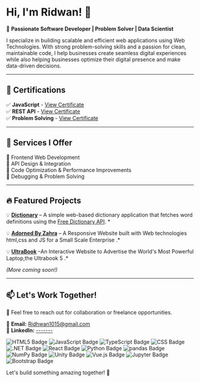 # Hi, I'm Ridwan! 👋  

🚀 **Passionate Software Developer | Problem Solver | Data Scientist**  

I specialize in building scalable and efficient web applications using Web Technologies. With strong problem-solving skills and a passion for clean, maintainable code, I help businesses create seamless digital experiences while also  helping businesses optimize their digital presence and make data-driven decisions.  

---

## 📖 Certifications  
✅ **JavaScript** - [View Certificate](https://www.hackerrank.com/certificates/ab0d2343d164)  
✅ **REST API** - [View Certificate](https://www.hackerrank.com/certificates/cf1ddffbe846)  
✅ **Problem Solving** - [View Certificate](https://www.hackerrank.com/certificates/0f4dbca09acf)  

---

## 💼 Services I Offer  
🔹 Frontend Web Development  
🔹 API Design & Integration  
🔹 Code Optimization & Performance Improvements  
🔹 Debugging & Problem Solving  

---

## 🔥 Featured Projects  
💡 **[Dictionary](https://easydictionary.netlify.app/)** – A simple web-based dictionary application that fetches word definitions using the [Free Dictionary API](https://dictionaryapi.dev/). *

💡 **[Adorned By Zahra](https://adornedbyzahra.netlify.app/)** – A Responsive Website built with Web technologies html,css and JS for a Small Scale Enterprise  .*

💡 **[UltraBook](https://ultrabook5.netlify.app/)** –An Interactive Website to Advertise the World's  Most Powerful Laptop,the Ultrabook 5  .*


_(More coming soon!)_  

---

## 📫 Let's Work Together!  
💬 Feel free to reach out for collaboration or freelance opportunities.  

📧 **Email:** [Ridhwan1015@gmail.com](mailto:Ridhwan1015@gmail.com)  
💼 **LinkedIn:** [ -------](#)  



![HTML5 Badge](https://img.shields.io/badge/HTML5-E34F26?logo=html5&logoColor=fff&style=flat)
![JavaScript Badge](https://img.shields.io/badge/JavaScript-F7DF1E?logo=javascript&logoColor=000&style=flat-badge)
![TypeScript Badge](https://img.shields.io/badge/TypeScript-3178C6?logo=typescript&logoColor=fff&style=flat-square)
![CSS Badge](https://img.shields.io/badge/CSS-639?logo=css&logoColor=fff&style=flat)
![.NET Badge](https://img.shields.io/badge/.NET-512BD4?logo=dotnet&logoColor=fff&style=flat)
![React Badge](https://img.shields.io/badge/React-61DAFB?logo=react&logoColor=000&style=flat)
![Python Badge](https://img.shields.io/badge/Python-3776AB?logo=python&logoColor=fff&style=flat)
![pandas Badge](https://img.shields.io/badge/pandas-150458?logo=pandas&logoColor=fff&style=flat)
![NumPy Badge](https://img.shields.io/badge/NumPy-013243?logo=numpy&logoColor=fff&style=flat)
![Unity Badge](https://img.shields.io/badge/Unity-FFF?logo=unity&logoColor=000&style=flat)
![Vue.js Badge](https://img.shields.io/badge/Vue.js-4FC08D?logo=vuedotjs&logoColor=fff&style=flat)
![Jupyter Badge](https://img.shields.io/badge/Jupyter-F37626?logo=jupyter&logoColor=fff&style=flat)
![Bootstrap Badge](https://img.shields.io/badge/Bootstrap-7952B3?logo=bootstrap&logoColor=fff&style=flat)

Let's build something amazing together! 🚀  
